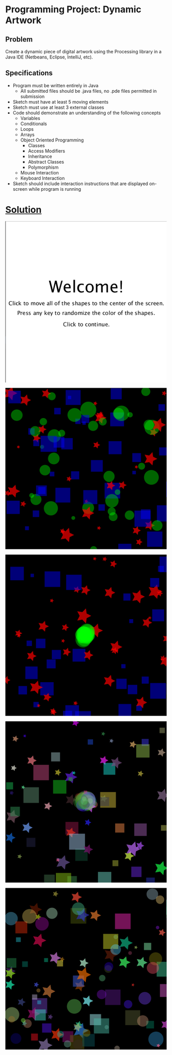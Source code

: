 # Programming Project: Dynamic Artwork

## Problem
  Create a dynamic piece of digital artwork using the Processing library in a Java IDE (Netbeans, Eclipse, IntelliJ, etc).

## Specifications
  * Program must be written entirely in Java
    * All submitted files should be .java files, no .pde files permitted in submission
  * Sketch must have at least 5 moving elements
  * Sketch must use at least 3 external classes
  * Code should demonstrate an understanding of the following concepts
    * Variables
    * Conditionals
    * Loops
    * Arrays
    * Object Oriented Programming
      * Classes
      * Access Modifiers
      * Inheritance
      * Abstract Classes
      * Polymorphism
    * Mouse Interaction
    * Keyboard Interaction
  * Sketch should include interaction instructions that are displayed on-screen while program is running

# [Solution](https://github.com/blwatkins/Data-Structures-From-A-New-Perspective/tree/master/2_AlgorithmAnalysis/Project/Solution/src)

![Image 1](https://github.com/blwatkins/Data-Structures-From-A-New-Perspective/blob/master/2_AlgorithmAnalysis/Project/Images/project1_0.png)

![Image 2](https://github.com/blwatkins/Data-Structures-From-A-New-Perspective/blob/master/2_AlgorithmAnalysis/Project/Images/project1_1.png)

![Image 3](https://github.com/blwatkins/Data-Structures-From-A-New-Perspective/blob/master/2_AlgorithmAnalysis/Project/Images/project1_2.png)

![Image 4](https://github.com/blwatkins/Data-Structures-From-A-New-Perspective/blob/master/2_AlgorithmAnalysis/Project/Images/project1_3.png)

![Image 5](https://github.com/blwatkins/Data-Structures-From-A-New-Perspective/blob/master/2_AlgorithmAnalysis/Project/Images/project1_4.png)
